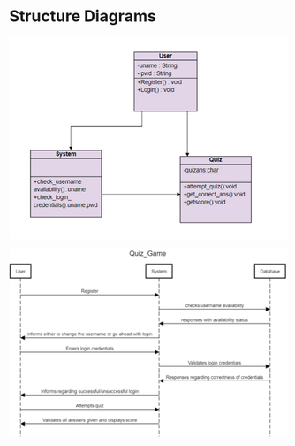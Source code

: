 # Structure Diagrams
 
 
![Class Diagram](https://github.com/Khushbu-Majithia-261406/quiz_game/blob/master/2_Architecture/structure%20Diagrams/class_diagram.PNG)

![Sequence Diagram](https://github.com/Khushbu-Majithia-261406/quiz_game/blob/master/2_Architecture/structure%20Diagrams/sequence_diagram.PNG)

